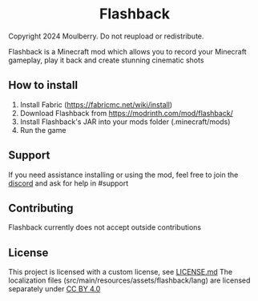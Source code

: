 <h1 align="center">Flashback</h1>

Copyright 2024 Moulberry. Do not reupload or redistribute.

Flashback is a Minecraft mod which allows you to record your Minecraft gameplay, play it back and create stunning cinematic shots

## How to install
1. Install Fabric (https://fabricmc.net/wiki/install)
2. Download Flashback from https://modrinth.com/mod/flashback/
3. Install Flashback's JAR into your mods folder (.minecraft/mods)
4. Run the game

## Support

If you need assistance installing or using the mod, feel free to join the [discord](https://discord.gg/flashbacktool) and ask for help in #support

## Contributing

Flashback currently does not accept outside contributions

## License

This project is licensed with a custom license, see [LICENSE.md](https://github.com/Moulberry/Flashback/blob/master/LICENSE.md)
The localization files (src/main/resources/assets/flashback/lang) are licensed separately under [CC BY 4.0](https://creativecommons.org/licenses/by/4.0/)

